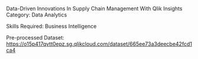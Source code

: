 Data-Driven Innovations In Supply Chain Management With Qlik Insights
Category: Data Analytics

Skills Required:
Business Intelligence

Pre-processed Dataset:
https://o15p417qvtt0epz.sg.qlikcloud.com/dataset/665ee73a3deecbe42fcd1ca4
